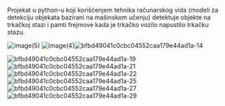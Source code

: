 Projekat u python-u koji korišćenjem tehnika računarskog vida (modeli za detekciju objekata bazirani na mašinskom učenju) detektuje objekte na trkačkoj stazi i pamti frejmove kada je trkačko vozilo napustilo trkačku stazu.

![image(5)](https://github.com/tasicaca/Diplomski-elfak/assets/96747833/b7ba5254-8097-41d7-8a67-eb1834c7b0f0)
![image(4)](https://github.com/tasicaca/Diplomski-elfak/assets/96747833/f4eaa0f5-6d71-44b0-a36f-0ff956a33287)![bfbd49041c0cbc04552caa179e44ad1a-14](https://github.com/tasicaca/Diplomski-elfak/assets/96747833/d316889f-f4dd-4d70-a759-b27139653abb)

![bfbd49041c0cbc04552caa179e44ad1a-19](https://github.com/tasicaca/Diplomski-elfak/assets/96747833/c6e9e18b-1c4d-412b-aadb-29ac4e04071d)
![bfbd49041c0cbc04552caa179e44ad1a-21](https://github.com/tasicaca/Diplomski-elfak/assets/96747833/94bbb585-3068-4892-b35f-9766ef3d6400)
![bfbd49041c0cbc04552caa179e44ad1a-22](https://github.com/tasicaca/Diplomski-elfak/assets/96747833/d50e7719-737d-4f2d-8c51-973710add2fb)
![bfbd49041c0cbc04552caa179e44ad1a-25](https://github.com/tasicaca/Diplomski-elfak/assets/96747833/179f95de-56c5-4bcd-8b07-a53ee3d2905f)
![bfbd49041c0cbc04552caa179e44ad1a-27](https://github.com/tasicaca/Diplomski-elfak/assets/96747833/54931202-d0d5-419d-b16a-15d4e7ddcb86)
![bfbd49041c0cbc04552caa179e44ad1a-29](https://github.com/tasicaca/Diplomski-elfak/assets/96747833/737fbcac-98cd-4b86-8589-a15d4de1ccd6)
